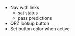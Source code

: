 - Nav with links
    - sat status
    - pass predictions
- QRZ lookup button
- Set button color when active
